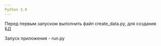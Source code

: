 ```yaml
---
Python 3.9
---
```

Перед первым запуском выполнить файл create_data.py, для создания БД

Запуск приложения - run.py